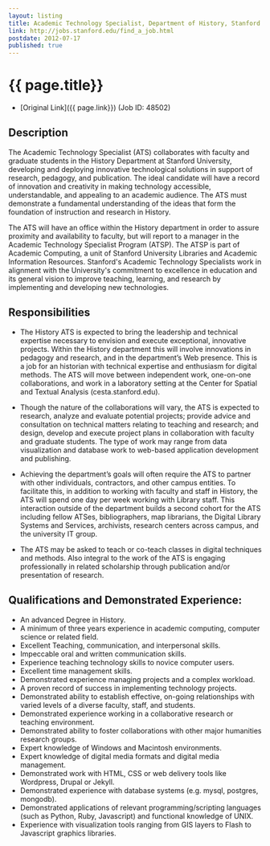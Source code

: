 ```yaml
---
layout: listing
title: Academic Technology Specialist, Department of History, Stanford University Libraries
link: http://jobs.stanford.edu/find_a_job.html
postdate: 2012-07-17
published: true
---
```



# {{ page.title}}

* [Original Link]({{ page.link}}) (Job ID: 48502)


## Description

The Academic Technology Specialist (ATS) collaborates with faculty and graduate students in the History Department at Stanford University, developing and deploying innovative technological solutions in support of research, pedagogy, and publication. The ideal candidate will have a record of innovation and creativity in making technology accessible, understandable, and appealing to an academic audience. The ATS must demonstrate a fundamental understanding of the ideas that form the foundation of instruction and research in History.

The ATS will have an office within the History department in order to assure proximity and availability to faculty, but will report to a manager in the Academic Technology Specialist Program (ATSP). The ATSP is part of Academic Computing, a unit of Stanford University Libraries and Academic Information Resources. Stanford's Academic Technology Specialists work in alignment with the University's commitment to excellence in education and its general vision to improve teaching, learning, and research by implementing and developing new technologies.

## Responsibilities

*	The History ATS is expected to bring the leadership and technical expertise necessary to envision and execute exceptional, innovative projects. Within the History department this will involve innovations in pedagogy and research, and in the department’s Web presence. This is a job for an historian with technical expertise and enthusiasm for digital methods. The ATS will move between independent work, one-on-one collaborations, and work in a laboratory setting at the Center for Spatial and Textual Analysis (cesta.stanford.edu).

*	Though the nature of the collaborations will vary, the ATS is expected to research, analyze and evaluate potential projects; provide advice and consultation on technical matters relating to teaching and research; and design, develop and execute project plans in collaboration with faculty and graduate students. The type of work may range from data visualization and database work to web-based application development and publishing. 

*	Achieving the department’s goals will often require the ATS to partner with other individuals, contractors, and other campus entities. To facilitate this, in addition to working with faculty and staff in History, the ATS will spend one day per week working with Library staff. This interaction outside of the department builds a second cohort for the ATS including fellow ATSes, bibliographers, map librarians, the Digital Library Systems and Services, archivists, research centers across campus, and the university IT group. 

*	The ATS may be asked to teach or co-teach classes in digital techniques and methods. Also integral to the work of the ATS is engaging professionally in related scholarship through publication and/or presentation of research.

## Qualifications and Demonstrated Experience:

*	An advanced Degree in History.
*	A minimum of three years experience in academic computing, computer science or related field.
*	Excellent Teaching, communication, and interpersonal skills.
*	Impeccable oral and written communication skills.
*	Experience teaching technology skills to novice computer users.
*	Excellent time management skills.
*	Demonstrated experience managing projects and a complex workload.
*	A proven record of success in implementing technology projects.
*	Demonstrated ability to establish effective, on-going relationships with varied levels of a diverse faculty, staff, and students.
*	Demonstrated experience working in a collaborative research or teaching environment.
*	Demonstrated ability to foster collaborations with other major humanities research groups.
*	Expert knowledge of Windows and Macintosh environments.
*	Expert knowledge of digital media formats and digital media management.
*	Demonstrated work with HTML, CSS or web delivery tools like Wordpress, Drupal or Jekyll.
*	Demonstrated experience with database systems (e.g. mysql, postgres, mongodb).
*	Demonstrated applications of relevant programming/scripting languages (such as Python, Ruby, Javascript) and functional knowledge of UNIX.
*	Experience with visualization tools ranging from GIS layers to Flash to Javascript graphics libraries.